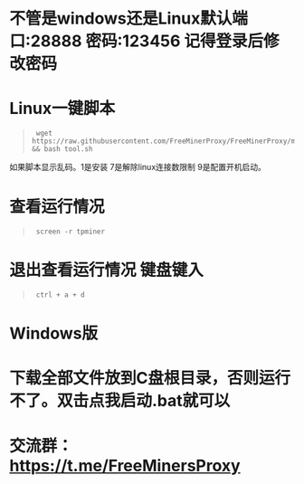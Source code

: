 # 不管是windows还是Linux默认端口:28888 密码:123456 记得登录后修改密码

# Linux一键脚本
>      wget https://raw.githubusercontent.com/FreeMinerProxy/FreeMinerProxy/main/tool.sh && bash tool.sh
如果脚本显示乱码。1是安装 7是解除linux连接数限制 9是配置开机启动。
# 查看运行情况
>      screen -r tpminer

# 退出查看运行情况 键盘键入
>      ctrl + a + d
# Windows版

# 下载全部文件放到C盘根目录，否则运行不了。双击点我启动.bat就可以

# 交流群：https://t.me/FreeMinersProxy
